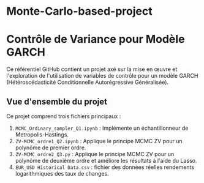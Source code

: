 # Monte-Carlo-based-project
# Contrôle de Variance pour Modèle GARCH

Ce référentiel GitHub contient un projet axé sur la mise en œuvre et l'exploration de l'utilisation de variables de contrôle pour un modèle GARCH (Hétéroscédasticité Conditionnelle Autorégressive Généralisée).

## Vue d'ensemble du projet

Ce projet comprend trois fichiers principaux :

1. `MCMC_Ordinary_sampler_Q1.ipynb` : Implémente un échantillonneur de Metropolis-Hastings.
2. `ZV-MCMC_ordre1_Q2.ipynb` : Applique le principe MCMC ZV pour un polynôme de premier ordre.
3. `ZV-MCMC_ordre2_Q3.py` : Applique le principe MCMC ZV pour un polynôme de deuxième ordre et améliore les résultats à l'aide du Lasso.
4. `EUR_USD Historical Data.csv` : fichier des données réelles rendements logarithmiques des taux de changes. 